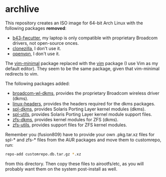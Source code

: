 # archlive
This repository creates an ISO image for 64-bit Arch Linux with the following packages **removed**:

* [b43-fwcutter](https://www.archlinux.org/packages/core/x86_64/b43-fwcutter), my laptop is only compatible with proprietary Broadcom drivers, not open-source onces.
* [clonezilla](https://www.archlinux.org/packages/community/any/clonezilla), I don't use it.
* [openvpn](https://www.archlinux.org/packages/core/x86_64/openvpn), I don't use it. 

The [vim-minimal](https://www.archlinux.org/packages/extra/x86_64/vim-minimal) package replaced with the [vim](https://www.archlinux.org/packages/extra/x86_64/vim) package (I use Vim as my default editor). They seem to be the same package, given that vim-minimal redirects to vim. 

The following packages added:

* [broadcom-wl-dkms](https://www.archlinux.org/packages/community/x86_64/broadcom-wl-dkms), provides the proprietary Broadcom wireless driver (dkms).
* [linux-headers](https://www.archlinux.org/packages/core/x86_64/linux-headers), provides the headers required for the dkms packages.
* [spl-dkms](https://aur.archlinux.org/packages/spl-dkms), provides Solaris Porting Layer kernel modules (dkms). 
* [spl-utils](https://aur.archlinux.org/packages/spl-utils), provides Solaris Porting Layer kernel module support files.
* [zfs-dkms](https://aur.archlinux.org/packages/zfs-dkms), provides kernel modules for ZFS (dkms).
* [zfs-utils](https://aur.archlinux.org/packages/zfs-utils), provides support files for ZFS kernel modules.

Remember you (fusion809) have to provide your own .pkg.tar.xz files for spl-* and zfs-* files from the AUR packages and move them to customrepo, run:

```bash
repo-add customrepo.db.tar.gz *.xz
```

from this directory. Then copy these files to airootfs/etc, as you will probably want them on the system post-install as well.
